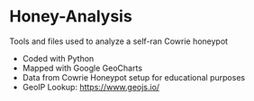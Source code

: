 # Honey-Analysis
Tools and files used to analyze a self-ran Cowrie honeypot
- Coded with Python
- Mapped with Google GeoCharts
- Data from Cowrie Honeypot setup for educational purposes
- GeoIP Lookup: https://www.geojs.io/
